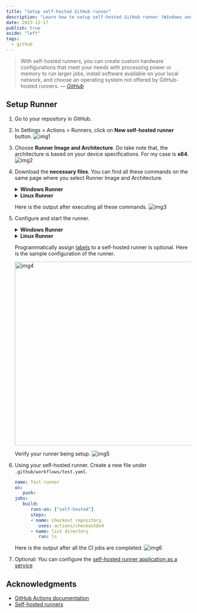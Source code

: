 ```yaml
---
title: "Setup self-hosted GitHub runner"
description: "Learn how to setup self-hosted GitHub runner (Windows and Linux) by yourself."
date: 2023-12-17
publish: true
aside: "left"
tags:
  - github
---
```


> With self-hosted runners, you can create custom hardware configurations that meet your needs with processing power or memory to run larger jobs, install software available on your local network, and choose an operating system not offered by GitHub-hosted runners.
> &mdash; <cite>[GitHub][1]</cite>

## Setup Runner

1. Go to your repository in GitHub.

2. In Settings > Actions > Runners, click on **New self-hosted runner** button.
   ![img1](/posts/setup-self-hosted-github-runner/img1.png)

3. Choose **Runner Image and Architecture**. Do take note that, the architecture is based on your device specifications. For my case is **x64**.
   ![img2](/posts/setup-self-hosted-github-runner/img2.png)

4. Download the **necessary files**. You can find all these commands on the same page where you select Runner Image and Architecture.

   <details>
      <summary>
         <b>Windows Runner</b>
      </summary>

   ```ps
   # Create a folder under the drive root
   mkdir actions-runner; cd actions-runner

   # Download the latest runner installer file
   Invoke-WebRequest -Uri https://github.com/actions/runner/releases/download/v2.311.0/actions-runner-win-x64-2.311.0.zip -OutFile actions-runner-win-x64-2.311.0.zip

   # Extract the installer
   Add-Type -AssemblyName System.IO.Compression.FileSystem ; [System.IO.Compression.ZipFile]::ExtractToDirectory("$PWD/actions-runner-win-x64-2.311.0.zip", "$PWD")
   ```

   </details>

   <details>
      <summary>
         <b>Linux Runner</b>
      </summary>

   ```bash
   # Create a folderr under drive root
   mkdir actions-runner && cd actions-runner

   # Download the latest runner installer file
   curl -o actions-runner-linux-x64-2.311.0.tar.gz -L https://github.com/actions/runner/releases/download/v2.311.0/actions-runner-linux-x64-2.311.0.tar.gz

   # Extract the installer
   tar xzf ./actions-runner-linux-x64-2.311.0.tar.gz
   ```

   </details>

   Here is the output after executing all these commands.
   ![img3](/posts/setup-self-hosted-github-runner/img3.png)

5. Configure and start the runner.

   <details>
      <summary>
         <b>Windows Runner</b>
      </summary>

   ```ps
   # Configure the runner
   ./config.cmd --url <github-repo-url> --token <token> --labels <lists-of-label>

   # Start the runner
   ./run.cmd
   ```

   </details>

   <details>
      <summary>
         <b>Linux Runner</b>
      </summary>

   ```bash
   # Configure the runner
   ./config.sh --url <github-repo-url> --token <token> --labels <lists-of-label>

   # Start the runner
   ./run.sh
   ```

   </details>

   Programmatically assign [labels](https://docs.github.com/en/actions/hosting-your-own-runners/managing-self-hosted-runners/using-labels-with-self-hosted-runners) to a self-hosted runner is optional.
   Here is the sample configuration of the runner.

   <Image
     src="/posts/setup-self-hosted-github-runner/img4.png"
     alt="img4"
     width="500"
     height="500"
   />

   Verify your runner being setup.
   ![img5](/posts/setup-self-hosted-github-runner/img5.png)

6. Using your self-hosted runner. Create a new file under `.github/workflows/test.yaml`.

   ```yaml {6} caption="test.yaml"
   name: Test runner
   on:
      push:
   jobs:
      build:
         runs-on: ["self-hosted"]
         steps:
         - name: Checkout repository
            uses: actions/checkout@v4
         - name: list directory
            run: ls
   ```

   Here is the output after all the CI jobs are completed.
   ![img6](/posts/setup-self-hosted-github-runner/img6.png)

7. Optional: You can configure the [self-hosted runner application as a service](https://docs.github.com/en/actions/hosting-your-own-runners/managing-self-hosted-runners/configuring-the-self-hosted-runner-application-as-a-service)

## Acknowledgments

- [GitHub Actions documentation](https://docs.github.com/en/actions)
- [Self-hosted runners](https://docs.github.com/en/actions/hosting-your-own-runners/managing-self-hosted-runners/about-self-hosted-runners)

[1]: https://docs.github.com/en/actions/hosting-your-own-runners/managing-self-hosted-runners/about-self-hosted-runners
